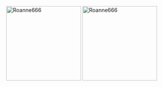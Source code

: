 <div>
<img align="center" src="https://github-readme-stats.vercel.app/api?username=Roanne666&show_icons=true&locale=en&theme=nord" height="200px" alt="Roanne666" />
<img align="center" src="https://github-readme-stats.vercel.app/api/top-langs?username=Roanne666&show_icons=true&locale=en&layout=compact&theme=nord" height="200px" alt="Roanne666" />
</div>

